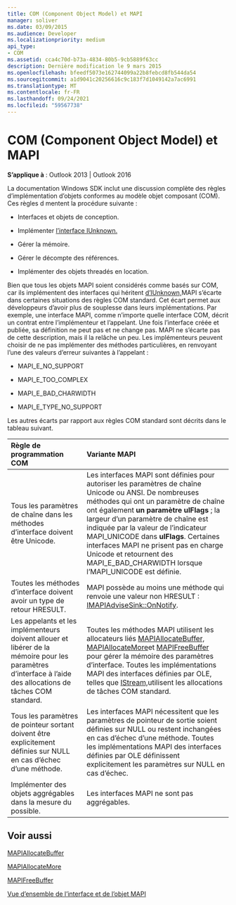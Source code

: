 ```yaml
---
title: COM (Component Object Model) et MAPI
manager: soliver
ms.date: 03/09/2015
ms.audience: Developer
ms.localizationpriority: medium
api_type:
- COM
ms.assetid: cca4c70d-b73a-4834-80b5-9cb5889f63cc
description: Dernière modification le 9 mars 2015
ms.openlocfilehash: bfeedf5073e162744099a22b8febcd8fb544da54
ms.sourcegitcommit: a1d9041c20256616c9c183f7d1049142a7ac6991
ms.translationtype: MT
ms.contentlocale: fr-FR
ms.lasthandoff: 09/24/2021
ms.locfileid: "59567738"
---
```

# <a name="component-object-model-and-mapi"></a>COM (Component Object Model) et MAPI

  
  
**S’applique à** : Outlook 2013 | Outlook 2016 
  
La documentation Windows SDK inclut une discussion complète des règles d’implémentation d’objets conformes au modèle objet composant (COM). Ces règles d mentent la procédure suivante :
  
- Interfaces et objets de conception.
    
- Implémenter [l’interface IUnknown.](https://msdn.microsoft.com/library/ms680509%28VS.85%29.aspx) 
    
- Gérer la mémoire.
    
- Gérer le décompte des références.
    
- Implémenter des objets threadés en location.
    
Bien que tous les objets MAPI soient considérés comme basés sur COM, car ils implémentent des interfaces qui héritent [d’IUnknown,](https://msdn.microsoft.com/library/ms680509%28VS.85%29.aspx)MAPI s’écarte dans certaines situations des règles COM standard. Cet écart permet aux développeurs d’avoir plus de souplesse dans leurs implémentations. Par exemple, une interface MAPI, comme n’importe quelle interface COM, décrit un contrat entre l’implémenteur et l’appelant. Une fois l’interface créée et publiée, sa définition ne peut pas et ne change pas. MAPI ne s’écarte pas de cette description, mais il la relâche un peu. Les implémenteurs peuvent choisir de ne pas implémenter des méthodes particulières, en renvoyant l’une des valeurs d’erreur suivantes à l’appelant : 
  
- MAPI_E_NO_SUPPORT
    
- MAPI_E_TOO_COMPLEX
    
- MAPI_E_BAD_CHARWIDTH
    
- MAPI_E_TYPE_NO_SUPPORT
    
Les autres écarts par rapport aux règles COM standard sont décrits dans le tableau suivant.
  
|**Règle de programmation COM**|**Variante MAPI**|
|:-----|:-----|
|Tous les paramètres de chaîne dans les méthodes d’interface doivent être Unicode.  <br/> |Les interfaces MAPI sont définies pour autoriser les paramètres de chaîne Unicode ou ANSI. De nombreuses méthodes qui ont un paramètre de chaîne ont également **un paramètre ulFlags** ; la largeur d’un paramètre de chaîne est indiquée par la valeur de l’indicateur MAPI_UNICODE dans **ulFlags**. Certaines interfaces MAPI ne prisent pas en charge Unicode et retournent des MAPI_E_BAD_CHARWIDTH lorsque l’MAPI_UNICODE est définie.  <br/> |
|Toutes les méthodes d’interface doivent avoir un type de retour HRESULT.  <br/> |MAPI possède au moins une méthode qui renvoie une valeur non HRESULT : [IMAPIAdviseSink::OnNotify](imapiadvisesink-onnotify.md).  <br/> |
|Les appelants et les implémenteurs doivent allouer et libérer de la mémoire pour les paramètres d’interface à l’aide des allocations de tâches COM standard.  <br/> |Toutes les méthodes MAPI utilisent les allocateurs liés [MAPIAllocateBuffer,](mapiallocatebuffer.md) [MAPIAllocateMore](mapiallocatemore.md)et [MAPIFreeBuffer](mapifreebuffer.md) pour gérer la mémoire des paramètres d’interface. Toutes les implémentations MAPI des interfaces définies par OLE, telles que [IStream,](https://msdn.microsoft.com/library/aa380034%28VS.85%29.aspx)utilisent les allocations de tâches COM standard.  <br/> |
|Tous les paramètres de pointeur sortant doivent être explicitement définies sur NULL en cas d’échec d’une méthode.  <br/> |Les interfaces MAPI nécessitent que les paramètres de pointeur de sortie soient définies sur NULL ou restent inchangées en cas d’échec d’une méthode. Toutes les implémentations MAPI des interfaces définies par OLE définissent explicitement les paramètres sur NULL en cas d’échec.  <br/> |
|Implémenter des objets aggrégables dans la mesure du possible.  <br/> |Les interfaces MAPI ne sont pas aggrégables.  <br/> |
   
## <a name="see-also"></a>Voir aussi



[MAPIAllocateBuffer](mapiallocatebuffer.md)
  
[MAPIAllocateMore](mapiallocatemore.md)
  
[MAPIFreeBuffer](mapifreebuffer.md)


[Vue d’ensemble de l’interface et de l’objet MAPI](mapi-object-and-interface-overview.md)

